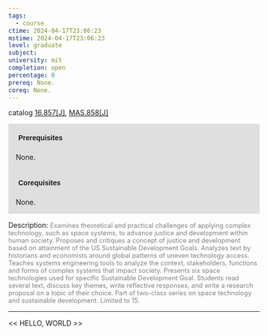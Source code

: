 ```yaml
---
tags:
  - course
ctime: 2024-04-17T23:06:23
mstime: 2024-04-17T23:06:23
level: graduate
subject: 
university: mit
completion: open
percentage: 0
prereq: None.
coreq: None.
---
```


catalog [16.857[J]](http://student.mit.edu/catalog/m16b.html#16.857), [MAS.858[J]](http://student.mit.edu/catalog/mMASa.html#MAS.858)

<span style="display: block; padding: 15px; background-color: rgb(100, 100, 100, 0.2);"><font id="m_prereq1490_0" style="display: block; font-family: Arial, sans-serif; font-weight: bold; padding: 5px">Prerequisites</font><br><span id="prereq1490_0">None.</span></span>
<span style="display: block; padding: 15px; background-color: rgb(100, 100, 100, 0.2);"><font id="m_coreq1490_0" style="display: block; font-family: Arial, sans-serif; font-weight: bold; padding: 5px">Corequisites</font><br><span id="coreq1490_0">None.</span></span>

<font style="">Description:</font>
<font style="color: grey; font-size: 0.8rem;">Examines theoretical and practical challenges of applying complex technology, such as space systems, to advance justice and development within human society. Proposes and critiques a concept of justice and development based on attainment of the US Sustainable Development Goals. Analyzes text by historians and economists around global patterns of uneven technology access. Teaches systems engineering tools to analyze the context, stakeholders, functions and forms of complex systems that impact society. Presents six space technologies used for specific Sustainable Development Goal. Students read several text, discuss key themes, write reflective responses, and write a research proposal on a topic of their choice. Part of two-class series on space technology and sustainable development. Limited to 15.</font>



---

<< HELLO, WORLD >>
